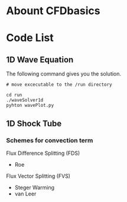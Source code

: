 # Abount CFDbasics

# Code List

## 1D Wave Equation
The following command gives you the solution.

```shell
# move excecutable to the /run directory

cd run
./waveSolver1d
pyhton wavePlot.py
```

## 1D Shock Tube
### Schemes for convection term
Flux Difference Splitting (FDS)
- Roe

Flux Vector Splitting (FVS)
- Steger Warming
- van Leer
